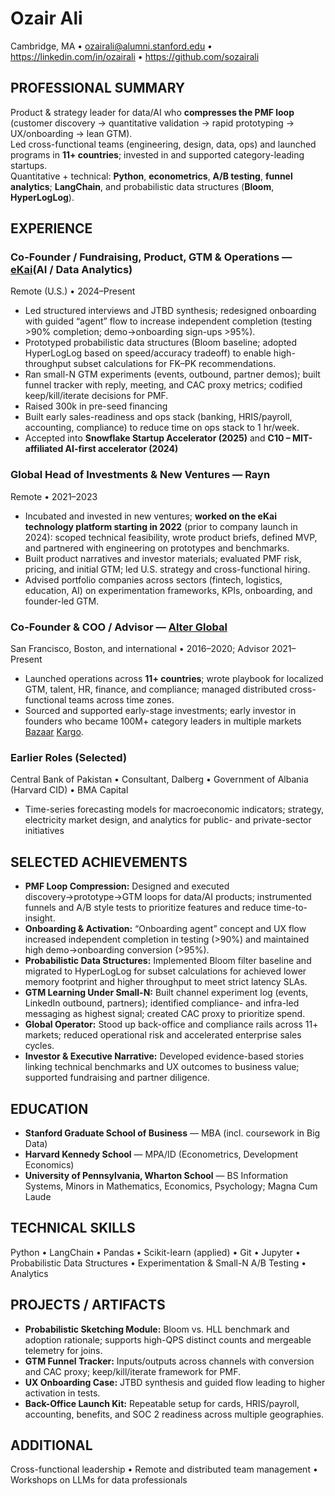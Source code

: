 # Ozair Ali
Cambridge, MA • ozairali@alumni.stanford.edu • https://linkedin.com/in/ozairali • https://github.com/sozairali

## PROFESSIONAL SUMMARY
Product & strategy leader for data/AI who **compresses the PMF loop** (customer discovery → quantitative validation → rapid prototyping → UX/onboarding → lean GTM).  
Led cross-functional teams (engineering, design, data, ops) and launched programs in **11+ countries**; invested in and supported category-leading startups.  
Quantitative + technical: **Python**, **econometrics**, **A/B testing**, **funnel analytics**; **LangChain**, and probabilistic data structures (**Bloom**, **HyperLogLog**).

## EXPERIENCE

### Co-Founder / Fundraising, Product, GTM & Operations — [eKai](https://ekai.ai)(AI / Data Analytics)
Remote (U.S.) • 2024–Present
- Led structured interviews and JTBD synthesis; redesigned onboarding with guided “agent” flow to increase independent completion (testing >90% completion; demo→onboarding sign-ups >95%).
- Prototyped probabilistic data structures (Bloom baseline; adopted HyperLogLog based on speed/accuracy tradeoff) to enable high-throughput subset calculations for FK–PK recommendations.
- Ran small-N GTM experiments (events, outbound, partner demos); built funnel tracker with reply, meeting, and CAC proxy metrics; codified keep/kill/iterate decisions for PMF.
- Raised 300k in pre-seed financing
- Built early sales-readiness and ops stack (banking, HRIS/payroll, accounting, compliance) to reduce time on ops stack to 1 hr/week.
- Accepted into **Snowflake Startup Accelerator (2025)** and **C10 – MIT-affiliated AI-first accelerator (2024)**

### Global Head of Investments & New Ventures — Rayn
Remote • 2021–2023
- Incubated and invested in new ventures; **worked on the eKai technology platform starting in 2022** (prior to company launch in 2024): scoped technical feasibility, wrote product briefs, defined MVP, and partnered with engineering on prototypes and benchmarks.
- Built product narratives and investor materials; evaluated PMF risk, pricing, and initial GTM; led U.S. strategy and cross-functional hiring.
- Advised portfolio companies across sectors (fintech, logistics, education, AI) on experimentation frameworks, KPIs, onboarding, and founder-led GTM.

### Co-Founder & COO / Advisor — [Alter Global](https://alter.vc)
San Francisco, Boston, and international • 2016–2020; Advisor 2021–Present
- Launched operations across **11+ countries**; wrote playbook for localized GTM, talent, HR, finance, and compliance; managed distributed cross-functional teams across time zones.
- Sourced and supported early-stage investments; early investor in founders who became 100M+ category leaders in multiple markets [Bazaar](https://www.bazaartech.com/) [Kargo](https://www.kargo.tech/en).

### Earlier Roles (Selected)
Central Bank of Pakistan • Consultant, Dalberg • Government of Albania (Harvard CID) • BMA Capital  
- Time-series forecasting models for macroeconomic indicators; strategy, electricity market design, and analytics for public- and private-sector initiatives

## SELECTED ACHIEVEMENTS
- **PMF Loop Compression:** Designed and executed discovery→prototype→GTM loops for data/AI products; instrumented funnels and A/B style tests to prioritize features and reduce time-to-insight.
- **Onboarding & Activation:** “Onboarding agent” concept and UX flow increased independent completion in testing (>90%) and maintained high demo→onboarding conversion (>95%).
- **Probabilistic Data Structures:** Implemented Bloom filter baseline and migrated to HyperLogLog for subset calculations for achieved lower memory footprint and higher throughput to meet strict latency SLAs.
- **GTM Learning Under Small-N:** Built channel experiment log (events, LinkedIn outbound, partners); identified compliance- and infra-led messaging as highest signal; created CAC proxy to prioritize spend.
- **Global Operator:** Stood up back-office and compliance rails across 11+ markets; reduced operational risk and accelerated enterprise sales cycles.
- **Investor & Executive Narrative:** Developed evidence-based stories linking technical benchmarks and UX outcomes to business value; supported fundraising and partner diligence.

## EDUCATION
- **Stanford Graduate School of Business** — MBA (incl. coursework in Big Data) 
- **Harvard Kennedy School** — MPA/ID (Econometrics, Development Economics)  
- **University of Pennsylvania, Wharton School** — BS Information Systems, Minors in Mathematics, Economics, Psychology; Magna Cum Laude

## TECHNICAL SKILLS
Python • LangChain • Pandas • Scikit-learn (applied) • Git • Jupyter • Probabilistic Data Structures • Experimentation & Small-N A/B Testing • Analytics

## PROJECTS / ARTIFACTS
- **Probabilistic Sketching Module:** Bloom vs. HLL benchmark and adoption rationale; supports high-QPS distinct counts and mergeable telemetry for joins.
- **GTM Funnel Tracker:** Inputs/outputs across channels with conversion and CAC proxy; keep/kill/iterate framework for PMF.
- **UX Onboarding Case:** JTBD synthesis and guided flow leading to higher activation in tests.
- **Back-Office Launch Kit:** Repeatable setup for cards, HRIS/payroll, accounting, benefits, and SOC 2 readiness across multiple geographies.

## ADDITIONAL
Cross-functional leadership • Remote and distributed team management • Workshops on LLMs for data professionals

